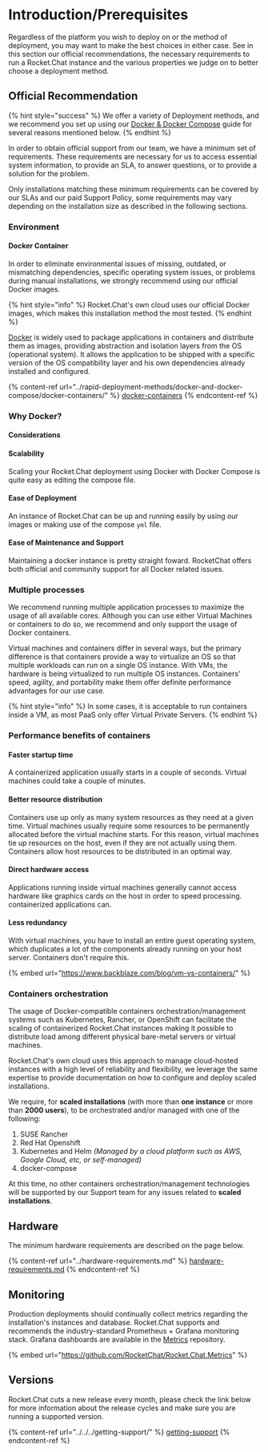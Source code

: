 # Introduction/Prerequisites

Regardless of the platform you wish to deploy on or the method of deployment, you may want to make the best choices in either case. See in this section our official recommendations, the necessary requirements to run a Rocket.Chat instance and the various properties we judge on to better choose a deployment method.

## Official Recommendation

{% hint style="success" %}
We offer a variety of Deployment methods, and we recommend you set up using our [Docker &  Docker Compose](../rapid-deployment-methods/docker-and-docker-compose/) guide for several reasons mentioned below.
{% endhint %}

In order to obtain official support from our team, we have a minimum set of requirements. These requirements are necessary for us to access essential system information, to provide an SLA, to answer questions, or to provide a solution for the problem.

Only installations matching these minimum requirements can be covered by our SLAs and our paid Support Policy, some requirements may vary depending on the installation size as described in the following sections.

### Environment

#### Docker Container

In order to eliminate environmental issues of missing, outdated, or mismatching dependencies, specific operating system issues, or problems during manual installations, we strongly recommend using our official Docker images.

{% hint style="info" %}
Rocket.Chat's own cloud uses our official Docker images, which makes this installation method the most tested.
{% endhint %}

[Docker](https://www.docker.com) is widely used to package applications in containers and distribute them as images, providing abstraction and isolation layers from the OS (operational system). It allows the application to be shipped with a specific version of the OS compatibility layer and his own dependencies already installed and configured.

{% content-ref url="../rapid-deployment-methods/docker-and-docker-compose/docker-containers/" %}
[docker-containers](../rapid-deployment-methods/docker-and-docker-compose/docker-containers/)
{% endcontent-ref %}

### Why Docker?

#### Considerations

#### Scalability

Scaling your Rocket.Chat deployment using Docker with Docker Compose is quite easy as editing the compose file.

#### Ease of Deployment

An instance of Rocket.Chat can be up and running easily by using our images or making use of the compose `yml` file.

#### **Ease of Maintenance and Support**

Maintaining a docker instance is pretty straight foward. RocketChat offers both official and community support for all Docker related issues.

### Multiple processes

We recommend running multiple application processes to maximize the usage of all available cores. Although you can use either Virtual Machines or containers to do so, we recommend and only support the usage of Docker containers.

Virtual machines and containers differ in several ways, but the primary difference is that containers provide a way to virtualize an OS so that multiple workloads can run on a single OS instance. With VMs, the hardware is being virtualized to run multiple OS instances. Containers’ speed, agility, and portability make them offer definite performance advantages for our use case.

{% hint style="info" %}
In some cases, it is acceptable to run containers inside a VM, as most PaaS only offer Virtual Private Servers.
{% endhint %}

### Performance benefits of containers

#### **Faster startup time**

A containerized application usually starts in a couple of seconds. Virtual machines could take a couple of minutes.

#### **Better resource distribution**

Containers use up only as many system resources as they need at a given time. Virtual machines usually require some resources to be permanently allocated before the virtual machine starts. For this reason, virtual machines tie up resources on the host, even if they are not actually using them. Containers allow host resources to be distributed in an optimal way.

#### **Direct hardware access**

Applications running inside virtual machines generally cannot access hardware like graphics cards on the host in order to speed processing. containerized applications can.

#### **Less redundancy**

With virtual machines, you have to install an entire guest operating system, which duplicates a lot of the components already running on your host server. Containers don't require this.

{% embed url="https://www.backblaze.com/blog/vm-vs-containers/" %}

### Containers orchestration

The usage of Docker-compatible containers orchestration/management systems such as Kubernetes, Rancher, or OpenShift can facilitate the scaling of containerized Rocket.Chat instances making it possible to distribute load among different physical bare-metal servers or virtual machines.

Rocket.Chat's own cloud uses this approach to manage cloud-hosted instances with a high level of reliability and flexibility, we leverage the same expertise to provide documentation on how to configure and deploy scaled installations.

We require, for **scaled installations** (with more than **one instance** or more than **2000 users**), to be orchestrated and/or managed with one of the following:

1. SUSE Rancher
2. Red Hat Openshift
3. Kubernetes and Helm _(Managed by a cloud platform such as AWS, Google Cloud, etc, or self-managed)_
4. docker-compose

At this time, no other containers orchestration/management technologies will be supported by our Support team for any issues related to **scaled installations**.

## Hardware

The minimum hardware requirements are described on the page below.

{% content-ref url="../hardware-requirements.md" %}
[hardware-requirements.md](../hardware-requirements.md)
{% endcontent-ref %}

## Monitoring

Production deployments should continually collect metrics regarding the installation's instances and database. Rocket.Chat supports and recommends the industry-standard Prometheus + Grafana monitoring stack. Grafana dashboards are available in the [Metrics](https://github.com/RocketChat/Rocket.Chat.Metrics) repository.

{% embed url="https://github.com/RocketChat/Rocket.Chat.Metrics" %}

## Versions

Rocket.Chat cuts a new release every month, please check the link below for more information about the release cycles and make sure you are running a supported version.

{% content-ref url="../../../getting-support/" %}
[getting-support](../../../getting-support/)
{% endcontent-ref %}

